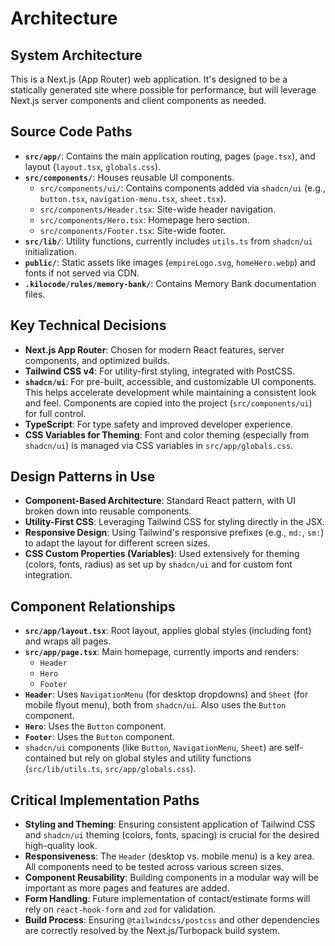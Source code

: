 # Architecture

## System Architecture
This is a Next.js (App Router) web application. It's designed to be a statically generated site where possible for performance, but will leverage Next.js server components and client components as needed.

## Source Code Paths
*   **`src/app/`**: Contains the main application routing, pages (`page.tsx`), and layout (`layout.tsx`, `globals.css`).
*   **`src/components/`**: Houses reusable UI components.
    *   `src/components/ui/`: Contains components added via `shadcn/ui` (e.g., `button.tsx`, `navigation-menu.tsx`, `sheet.tsx`).
    *   `src/components/Header.tsx`: Site-wide header navigation.
    *   `src/components/Hero.tsx`: Homepage hero section.
    *   `src/components/Footer.tsx`: Site-wide footer.
*   **`src/lib/`**: Utility functions, currently includes `utils.ts` from `shadcn/ui` initialization.
*   **`public/`**: Static assets like images (`empireLogo.svg`, `homeHero.webp`) and fonts if not served via CDN.
*   **`.kilocode/rules/memory-bank/`**: Contains Memory Bank documentation files.

## Key Technical Decisions
*   **Next.js App Router**: Chosen for modern React features, server components, and optimized builds.
*   **Tailwind CSS v4**: For utility-first styling, integrated with PostCSS.
*   **`shadcn/ui`**: For pre-built, accessible, and customizable UI components. This helps accelerate development while maintaining a consistent look and feel. Components are copied into the project (`src/components/ui`) for full control.
*   **TypeScript**: For type safety and improved developer experience.
*   **CSS Variables for Theming**: Font and color theming (especially from `shadcn/ui`) is managed via CSS variables in `src/app/globals.css`.

## Design Patterns in Use
*   **Component-Based Architecture**: Standard React pattern, with UI broken down into reusable components.
*   **Utility-First CSS**: Leveraging Tailwind CSS for styling directly in the JSX.
*   **Responsive Design**: Using Tailwind's responsive prefixes (e.g., `md:`, `sm:`) to adapt the layout for different screen sizes.
*   **CSS Custom Properties (Variables)**: Used extensively for theming (colors, fonts, radius) as set up by `shadcn/ui` and for custom font integration.

## Component Relationships
*   **`src/app/layout.tsx`**: Root layout, applies global styles (including font) and wraps all pages.
*   **`src/app/page.tsx`**: Main homepage, currently imports and renders:
    *   `Header`
    *   `Hero`
    *   `Footer`
*   **`Header`**: Uses `NavigationMenu` (for desktop dropdowns) and `Sheet` (for mobile flyout menu), both from `shadcn/ui`. Also uses the `Button` component.
*   **`Hero`**: Uses the `Button` component.
*   **`Footer`**: Uses the `Button` component.
*   `shadcn/ui` components (like `Button`, `NavigationMenu`, `Sheet`) are self-contained but rely on global styles and utility functions (`src/lib/utils.ts`, `src/app/globals.css`).

## Critical Implementation Paths
*   **Styling and Theming**: Ensuring consistent application of Tailwind CSS and `shadcn/ui` theming (colors, fonts, spacing) is crucial for the desired high-quality look.
*   **Responsiveness**: The `Header` (desktop vs. mobile menu) is a key area. All components need to be tested across various screen sizes.
*   **Component Reusability**: Building components in a modular way will be important as more pages and features are added.
*   **Form Handling**: Future implementation of contact/estimate forms will rely on `react-hook-form` and `zod` for validation.
*   **Build Process**: Ensuring `@tailwindcss/postcss` and other dependencies are correctly resolved by the Next.js/Turbopack build system.